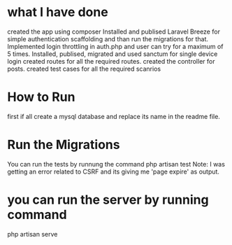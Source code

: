 
# what I have done
  created the app using composer
 Installed and publised Laravel Breeze for simple authentication scaffolding and than run the migrations for that.
 Implemented login throttling in auth.php and user can try for a maximum of 5 times.
 Installed, publised, migrated and used sanctum for single device login
 created routes for all the required routes.
 created the controller for posts.
 created test cases for all the required scanrios


# How to Run 
 first if all create a mysql database and replace its name in the readme file.

# Run the Migrations 

 You can run the tests by runnung the command 
 php artisan test
 Note: I was getting an error related to CSRF and its giving me 'page expire' as output.

# you can run the server by running command
 php artisan serve


